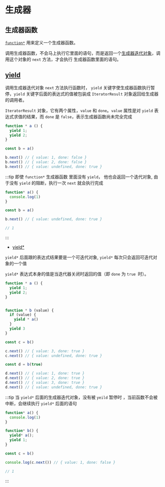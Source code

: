 # 生成器

## 生成器函数

[`function*`](https://developer.mozilla.org/zh-CN/docs/Web/JavaScript/Reference/Statements/function*) 用来定义一个生成器函数。

调用生成器函数，不会马上执行它里面的语句，而是返回一个[生成器迭代对象](https://developer.mozilla.org/zh-CN/docs/Web/JavaScript/Reference/Global_Objects/Symbol/iterator)，调用这个对象的 `next` 方法，才会执行 生成器函数里面的语句。

## [yield](https://developer.mozilla.org/zh-CN/docs/Web/JavaScript/Reference/Statements/function*)

调用生成器迭代对象 `next` 方法执行函数时， `yield` 关键字使生成器函数执行暂停，`yield` 关键字后面的表达式的值被包装成 `IteratorResult` 对象返回给生成器的调用者。

`IteratorResult` 对象，它有两个属性，`value` 和 `done`。`value` 属性是对 `yield` 表达式求值的结果，而 `done` 是 `false`，表示生成器函数尚未完全完成

```js
function * a () {
  yield 1;
  yield 2;
}

const b = a()

b.next() // { value: 1, done: false }
b.next() // { value: 2, done: false }
b.next() // { value: undefined, done: true }
```

:::tip
即使 `function*` 生成器函数 里面没有 `yield`， 他也会返回一个迭代对象, 由于没有 `yield` 的阻断，执行一次 `next` 就会执行完成

```js
function* a() {
  console.log(1)
}

const b = a()

b.next() // { value: undefined, done: true }

// 1
```
:::

- [yield*](https://developer.mozilla.org/zh-CN/docs/Web/JavaScript/Reference/Operators/yield*)

`yield*` 后面跟的表达式结果要是一个可迭代对象, `yield*` 每次只会返回可迭代对象的一个值

`yield*` 表达式本身的值是当迭代器关闭时返回的值（即 `done` 为 `true `时）。

```js
function * a () {
  yield 1;
  yield 2;
}


function * b (value) {
  if (value) {
    yield * a()
  }
  yield 3
}

const c = b()

c.next() // { value: 3, done: true }
c.next() // { value: undefined, done: true }

const d = b(true)

d.next() // { value: 1, done: true }
d.next() // { value: 2, done: true }
d.next() // { value: 3, done: true }
d.next() // { value: undefined, done: true }
```

:::tip
当 `yield*` 后面的生成器迭代对象，没有被 `yeild` 暂停时 ，当前函数不会被中断，会继续执行 `yield*` 后面的语句

```js
function* a() {
  console.log(1)
}

function* b() {
  yield* a();
  yield 1;
}

const c = b()

console.log(c.next()) // { value: 1, done: false }

// 1
```
:::





